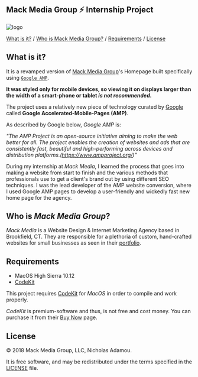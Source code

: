 Mack Media Group ⚡ Internship Project
-----

![logo](https://mackmediagroup.com/wp-content/uploads/2015/11/mack-logo-web.png)

[What is it?](https://github.com/nicholasadamou/Mack-Media-Group-Internship-Project#what-is-it) / [Who is Mack Media Group?](https://github.com/nicholasadamou/Mack-Media-Group-Internship-Project#who-is-mack-media-group) / [Requirements](https://github.com/nicholasadamou/Mack-Media-Group-Internship-Project#requirements) / [License](https://github.com/nicholasadamou/Mack-Media-Group-Internship-Project#license)

What is it?
------------

It is a revamped version of [Mack Media Group](https://mackmediagroup.com/)'s Homepage built specifically using [`Google AMP`](https://www.ampproject.org/). 

**It was styled only for mobile devices, so viewing it on displays larger than the width of a smart-phone or tablet *is not recommended*.**

The project uses a relatively new piece of technology curated by [Google](http://google.com) called **Google Accelerated-Mobile-Pages (AMP)**.

As described by Google below, *Google AMP* is:

*"The AMP Project is an open-source initiative aiming to make the web better for all. The project enables the creation of websites and ads that are consistently fast, beautiful and high-performing across devices and distribution platforms.(https://www.ampproject.org/)"*

During my internship at *Mack Media*, I learned the process that goes into making a website from start to finish and the various methods that professionals use to get a client's brand out by using different SEO techniques. I was the lead developer of the AMP website conversion, where I used Google AMP pages to develop a user-friendly and wickedly fast new home page for the agency.

Who is *Mack Media Group*?
------------

*Mack Media* is a Website Design & Internet Marketing Agency based in Brookfield, CT. They are responsible for a plethoria of custom, hand-crafted websites for small businesses as seen in their [portfolio](https://mackmediagroup.com/portfolio/). 

Requirements
------------

* MacOS High Sierra 10.12
* [CodeKit](https://codekitapp.com/)

This project requires [CodeKit](https://codekitapp.com/) for *MacOS* in order to compile and work properly.

*CodeKit* is premium-software and thus, is not free and cost money. You can purchase it from their [Buy Now](https://codekitapp.com/purchase/) page.

License
------------

© 2018 Mack Media Group, LLC, Nicholas Adamou.

It is free software, and may be redistributed under the terms specified in the [LICENSE] file.

[LICENSE]: LICENSE
